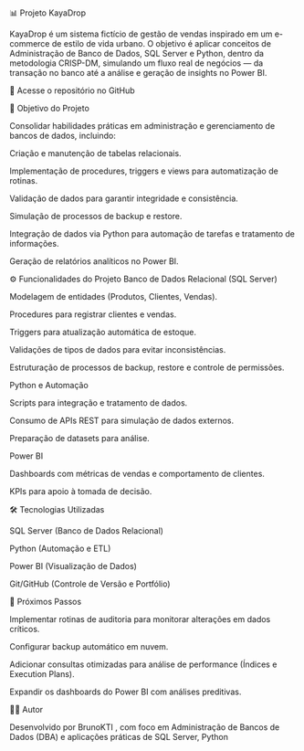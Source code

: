 

📊 Projeto KayaDrop

KayaDrop é um sistema fictício de gestão de vendas inspirado em um e-commerce de estilo de vida urbano.
O objetivo é aplicar conceitos de Administração de Banco de Dados, SQL Server e Python, dentro da metodologia CRISP-DM, simulando um fluxo real de negócios — da transação no banco até a análise e geração de insights no Power BI.

🔗 Acesse o repositório no GitHub

🎯 Objetivo do Projeto

Consolidar habilidades práticas em administração e gerenciamento de bancos de dados, incluindo:

Criação e manutenção de tabelas relacionais.

Implementação de procedures, triggers e views para automatização de rotinas.

Validação de dados para garantir integridade e consistência.

Simulação de processos de backup e restore.

Integração de dados via Python para automação de tarefas e tratamento de informações.

Geração de relatórios analíticos no Power BI.

⚙️ Funcionalidades do Projeto
Banco de Dados Relacional (SQL Server)

Modelagem de entidades (Produtos, Clientes, Vendas).

Procedures para registrar clientes e vendas.

Triggers para atualização automática de estoque.

Validações de tipos de dados para evitar inconsistências.

Estruturação de processos de backup, restore e controle de permissões.

Python e Automação

Scripts para integração e tratamento de dados.

Consumo de APIs REST para simulação de dados externos.

Preparação de datasets para análise.

Power BI

Dashboards com métricas de vendas e comportamento de clientes.

KPIs para apoio à tomada de decisão.

🛠️ Tecnologias Utilizadas

SQL Server (Banco de Dados Relacional)

Python (Automação e ETL)

Power BI (Visualização de Dados)

Git/GitHub (Controle de Versão e Portfólio)

🚀 Próximos Passos

Implementar rotinas de auditoria para monitorar alterações em dados críticos.

Configurar backup automático em nuvem.

Adicionar consultas otimizadas para análise de performance (Índices e Execution Plans).

Expandir os dashboards do Power BI com análises preditivas.

👨‍💻 Autor

Desenvolvido por BrunoKTI
, com foco em Administração de Bancos de Dados (DBA) e aplicações práticas de SQL Server, Python

